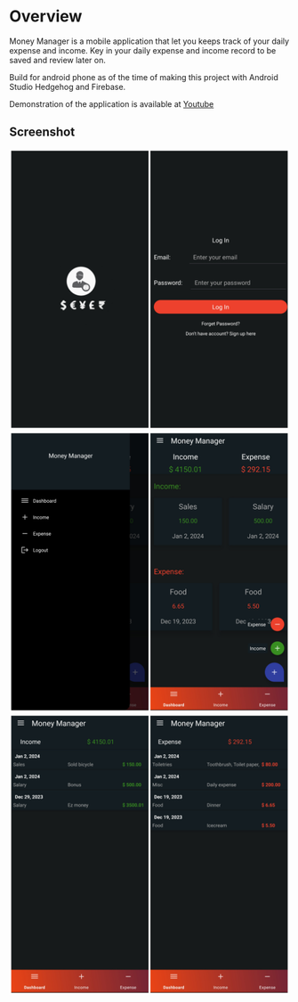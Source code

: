 # Overview
Money Manager is a mobile application that let you keeps track of your daily expense and income. Key in your daily expense and income record to be saved and review later on.


Build for android phone as of the time of making this project with Android Studio Hedgehog and Firebase.

Demonstration of the application is available at [Youtube](https://youtu.be/neivQKBlkhM)

## Screenshot
![splash_and_login_page](screenshots\splash_and_login_page.jpg)
![dashboard](screenshots\dashboard_page.jpg)
![income_and_expense](screenshots\income_and_expense_page.jpg)